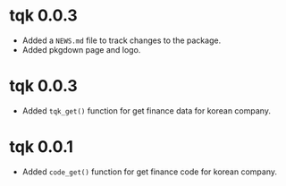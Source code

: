 # tqk 0.0.3

* Added a `NEWS.md` file to track changes to the package.
* Added pkgdown page and logo.

# tqk 0.0.3

* Added `tqk_get()` function for get finance data for korean company.

# tqk 0.0.1

* Added `code_get()` function for get finance code for korean company.

